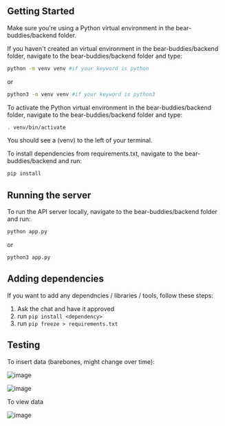 ## Getting Started

Make sure you're using a Python virtual environment in the bear-buddies/backend folder. 

If you haven't created an virtual environment in the bear-buddies/backend folder, navigate to the bear-buddies/backend folder and type:

```bash
python -m venv venv #if your keyword is python
```

or 

```bash
python3 -m venv venv #if your keyword is python3
```

To activate the Python virtual environment in the bear-buddies/backend folder, navigate to the bear-buddies/backend folder and type:

```bash
. venv/bin/activate
```

You should see a (venv) to the left of your terminal.

To install dependencies from requirements.txt, navigate to the bear-buddies/backend and run:

```bash
pip install
```

## Running the server

To run the API server locally, navigate to the bear-buddies/backend folder and run: 

```bash
python app.py
```

or 

```bash
python3 app.py
```

## Adding dependencies

If you want to add any dependncies / libraries / tools, follow these steps:
1. Ask the chat and have it approved
2. run `pip install <dependency>`
3. run `pip freeze > requirements.txt`

## Testing

To insert data (barebones, might change over time):

![image](https://user-images.githubusercontent.com/82493352/232259892-04874c95-6189-438e-8061-b754428b317d.png)

![image](https://user-images.githubusercontent.com/82493352/232259907-5854815e-f3e8-4423-8f1d-cb2427b16515.png)

To view data

![image](https://user-images.githubusercontent.com/82493352/232259993-750ebb95-a188-4ccb-9698-0238704ad5d1.png)

